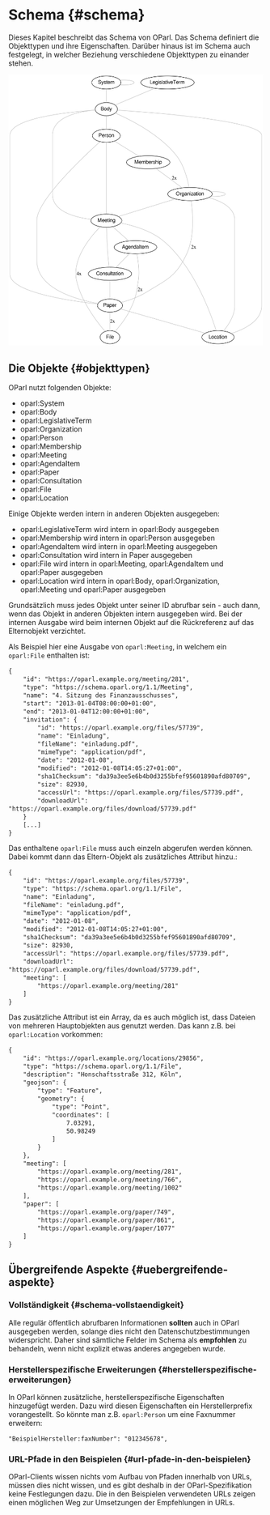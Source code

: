# Schema {#schema}

Dieses Kapitel beschreibt das Schema von OParl. Das Schema definiert
die Objekttypen und ihre Eigenschaften. Darüber hinaus ist im Schema
auch festgelegt, in welcher Beziehung verschiedene Objekttypen zu
einander stehen.

![OParl Objekttypen: Ein Überblick. Die Zahl an den Verbindungslinien entspricht der Anzahl der Attribute, die eine oder mehrere Verknüpfungen herstellen.](en/assets/objekttypen_graph.png)

## Die Objekte {#objekttypen}

OParl nutzt folgenden Objekte:

* oparl:System
* oparl:Body
* oparl:LegislativeTerm
* oparl:Organization
* oparl:Person
* oparl:Membership
* oparl:Meeting
* oparl:AgendaItem
* oparl:Paper
* oparl:Consultation
* oparl:File
* oparl:Location

Einige Objekte werden intern in anderen Objekten ausgegeben:

* oparl:LegislativeTerm wird intern in oparl:Body ausgegeben
* oparl:Membership wird intern in oparl:Person ausgegeben
* oparl:AgendaItem wird intern in oparl:Meeting ausgegeben
* oparl:Consultation wird intern in Paper ausgegeben
* oparl:File wird intern in oparl:Meeting, oparl:AgendaItem und oparl:Paper ausgegeben
* oparl:Location wird intern in oparl:Body, oparl:Organization, oparl:Meeting und oparl:Paper ausgegeben

Grundsätzlich muss jedes Objekt unter seiner ID abrufbar sein - auch dann, wenn
das Objekt in anderen Objekten intern ausgegeben wird. Bei der internen Ausgabe
wird beim internen Objekt auf die Rückreferenz auf das Elternobjekt verzichtet.

Als Beispiel hier eine Ausgabe von `oparl:Meeting`, in welchem ein `oparl:File` enthalten
ist:

~~~~~  {#objekte_example1 .json}
{
    "id": "https://oparl.example.org/meeting/281",
    "type": "https://schema.oparl.org/1.1/Meeting",
    "name": "4. Sitzung des Finanzausschusses",
    "start": "2013-01-04T08:00:00+01:00",
    "end": "2013-01-04T12:00:00+01:00",
    "invitation": {
        "id": "https://oparl.example.org/files/57739",
        "name": "Einladung",
        "fileName": "einladung.pdf",
        "mimeType": "application/pdf",
        "date": "2012-01-08",
        "modified": "2012-01-08T14:05:27+01:00",
        "sha1Checksum": "da39a3ee5e6b4b0d3255bfef95601890afd80709",
        "size": 82930,
        "accessUrl": "https://oparl.example.org/files/57739.pdf",
        "downloadUrl": "https://oparl.example.org/files/download/57739.pdf"
    }
    [...]
}
~~~~~

Das enthaltene `oparl:File` muss auch einzeln abgerufen werden können. Dabei kommt
dann das Eltern-Objekt als zusätzliches Attribut hinzu.:

~~~~~  {#objekte_example2 .json}
{
    "id": "https://oparl.example.org/files/57739",
    "type": "https://schema.oparl.org/1.1/File",
    "name": "Einladung",
    "fileName": "einladung.pdf",
    "mimeType": "application/pdf",
    "date": "2012-01-08",
    "modified": "2012-01-08T14:05:27+01:00",
    "sha1Checksum": "da39a3ee5e6b4b0d3255bfef95601890afd80709",
    "size": 82930,
    "accessUrl": "https://oparl.example.org/files/57739.pdf",
    "downloadUrl": "https://oparl.example.org/files/download/57739.pdf",
    "meeting": [
        "https://oparl.example.org/meeting/281"
    ]
}
~~~~~

Das zusätzliche Attribut ist ein Array, da es auch möglich ist, dass Dateien
von mehreren Hauptobjekten aus genutzt werden. Das kann z.B. bei `oparl:Location`
vorkommen:

~~~~~  {#objekte_example2 .json}
{
    "id": "https://oparl.example.org/locations/29856",
    "type": "https://schema.oparl.org/1.1/File",
    "description": "Honschaftsstraße 312, Köln",
    "geojson": {
        "type": "Feature",
        "geometry": {
            "type": "Point",
            "coordinates": [
                7.03291,
                50.98249
            ]
        }
    },
    "meeting": [
        "https://oparl.example.org/meeting/281",
        "https://oparl.example.org/meeting/766",
        "https://oparl.example.org/meeting/1002"
    ],
    "paper": [
        "https://oparl.example.org/paper/749",
        "https://oparl.example.org/paper/861",
        "https://oparl.example.org/paper/1077"
    ]
}
~~~~~


## Übergreifende Aspekte {#uebergreifende-aspekte}

### Vollständigkeit {#schema-vollstaendigkeit}

Alle regulär öffentlich abrufbaren Informationen **sollten** auch in OParl
ausgegeben werden, solange dies nicht den Datenschutzbestimmungen widerspricht.
Daher sind sämtliche Felder im Schema als **empfohlen** zu behandeln, wenn
nicht explizit etwas anderes angegeben wurde.

### Herstellerspezifische Erweiterungen {#herstellerspezifische-erweiterungen}

In OParl können zusätzliche, herstellerspezifische Eigenschaften hinzugefügt werden.
Dazu wird diesen Eigenschaften ein Herstellerprefix vorangestellt. So könnte man z.B.
`oparl:Person` um eine Faxnummer erweitern:

~~~~~
"BeispielHersteller:faxNumber": "012345678",
~~~~~

### URL-Pfade in den Beispielen {#url-pfade-in-den-beispielen}

OParl-Clients wissen nichts vom Aufbau von Pfaden innerhalb von URLs,
müssen dies nicht wissen, und es gibt deshalb in der OParl-Spezifikation
keine Festlegungen dazu. Die in den Beispielen verwendeten URLs zeigen einen
möglichen Weg zur Umsetzungen der Empfehlungen in URLs.
